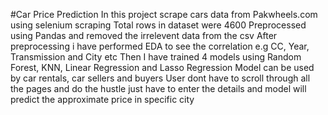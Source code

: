 #Car Price Prediction
In this project scrape cars data from Pakwheels.com using selenium scraping
Total rows in dataset were 4600
Preprocessed using Pandas and removed the irrelevent data from the csv
After preprocessing i have performed EDA to see the correlation e.g CC, Year, Transmission and City etc
Then I have trained 4 models using Random Forest, KNN, Linear Regression and Lasso Regression
Model can be used by car rentals, car sellers and buyers
User dont have to scroll through all the pages and do the hustle just have to enter the details and model will predict the approximate price in specific city
